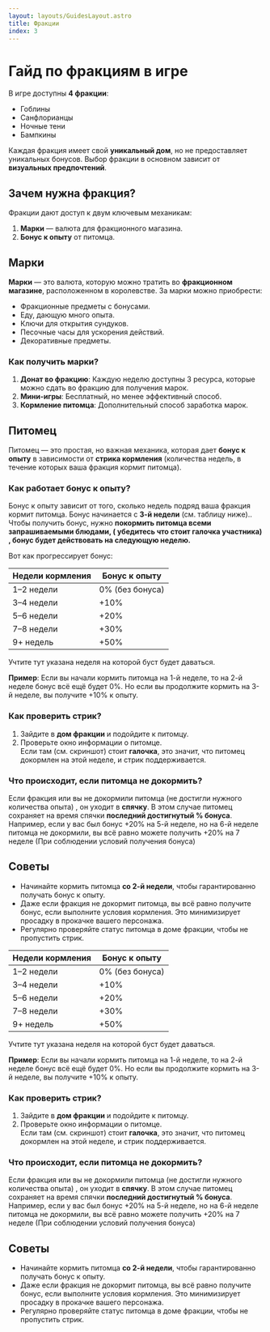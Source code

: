 ```yaml
---
layout: layouts/GuidesLayout.astro
title: Фракции
index: 3
---
```



# Гайд по фракциям в игре

В игре доступны **4 фракции**:

- Гоблины
- Санфлорианцы
- Ночные тени
- Бампкины

Каждая фракция имеет свой **уникальный дом**, но не предоставляет уникальных бонусов. Выбор фракции в основном зависит от **визуальных предпочтений**.

## Зачем нужна фракция?

Фракции дают доступ к двум ключевым механикам:

1. **Марки** — валюта для фракционного магазина.
2. **Бонус к опыту** от питомца.

## Марки

**Марки** — это валюта, которую можно тратить во **фракционном магазине**, расположенном в королевстве. За марки можно приобрести:

- Фракционные предметы с бонусами.
- Еду, дающую много опыта.
- Ключи для открытия сундуков.
- Песочные часы для ускорения действий.
- Декоративные предметы.

### Как получить марки?

1. **Донат во фракцию**: Каждую неделю доступны 3 ресурса, которые можно сдать во фракцию для получения марок.
2. **Мини-игры**: Бесплатный, но менее эффективный способ.
3. **Кормление питомца**: Дополнительный способ заработка марок.

## Питомец

Питомец — это простая, но важная механика, которая дает **бонус к опыту** в зависимости от **стрика кормления** (количества недель, в течение которых ваша фракция  кормит питомца).

### Как работает бонус к опыту?

Бонус к опыту зависит от того, сколько недель подряд ваша фракция кормит питомца. Бонус начинается с **3-й недели** (см. таблицу ниже)..  Чтобы получить бонус, нужно **покормить питомца всеми запрашиваемыми блюдами, ( убедитесь что стоит галочка участника) , бонус будет действовать на следующую неделю.** 

Вот как прогрессирует бонус:

| Недели кормления | Бонус к опыту |
| --- | --- |
| 1–2 недели | 0% (без бонуса) |
| 3–4 недели | +10% |
| 5–6 недели | +20% |
| 7–8 недели | +30% |
| 9+ недель | +50% |

Учтите тут указана неделя на которой буст будет даваться.

**Пример**: Если вы начали кормить питомца на 1-й неделе, то на 2-й неделе бонус всё ещё будет 0%. Но если вы продолжите кормить на 3-й неделе, вы получите +10% к опыту. 

### Как проверить стрик?

1. Зайдите в **дом фракции** и подойдите к питомцу.
2. Проверьте окно информации о питомце. \
   Если там (см. скриншот) стоит **галочка**, это значит, что питомец докормлен на этой неделе, и стрик поддерживается.

### Что происходит, если питомца не докормить?

Если фракция или вы не докормили питомца (не достигли нужного количества опыта) , он уходит в **спячку**. В этом случае питомец сохраняет на время спячки **последний достигнутый % бонуса**. Например, если у вас был бонус +20% на 5-й неделе, но на 6-й неделе питомца не докормили, вы всё равно можете получить +20% на 7 неделе (При соблюдении условий получения бонуса) 

## Советы

- Начинайте кормить питомца **со 2-й недели**, чтобы гарантированно получать бонус к опыту.
- Даже если фракция не докормит питомца, вы всё равно получите бонус, если выполните условия кормления. Это минимизирует просадку в прокачке вашего персонажа.
- Регулярно проверяйте статус питомца в доме фракции, чтобы не пропустить стрик.

| Недели кормления | Бонус к опыту |
| --- | --- |
| 1–2 недели | 0% (без бонуса) |
| 3–4 недели | +10% |
| 5–6 недели | +20% |
| 7–8 недели | +30% |
| 9+ недель | +50% |

Учтите тут указана неделя на которой буст будет даваться.

**Пример**: Если вы начали кормить питомца на 1-й неделе, то на 2-й неделе бонус всё ещё будет 0%. Но если вы продолжите кормить на 3-й неделе, вы получите +10% к опыту. 

### Как проверить стрик?

1. Зайдите в **дом фракции** и подойдите к питомцу.
2. Проверьте окно информации о питомце. \
   Если там (см. скриншот) стоит **галочка**, это значит, что питомец докормлен на этой неделе, и стрик поддерживается.

### Что происходит, если питомца не докормить?

Если фракция или вы не докормили питомца (не достигли нужного количества опыта) , он уходит в **спячку**. В этом случае питомец сохраняет на время спячки **последний достигнутый % бонуса**. Например, если у вас был бонус +20% на 5-й неделе, но на 6-й неделе питомца не докормили, вы всё равно можете получить +20% на 7 неделе (При соблюдении условий получения бонуса) 

## Советы

- Начинайте кормить питомца **со 2-й недели**, чтобы гарантированно получать бонус к опыту.
- Даже если фракция не докормит питомца, вы всё равно получите бонус, если выполните условия кормления. Это минимизирует просадку в прокачке вашего персонажа.
- Регулярно проверяйте статус питомца в доме фракции, чтобы не пропустить стрик.